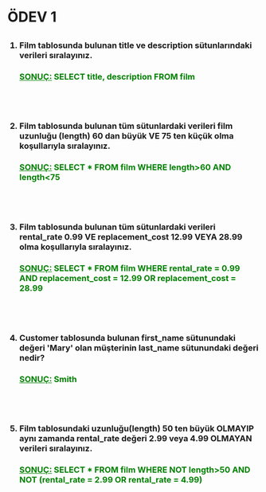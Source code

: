 # ÖDEV 1
##
<ol>

<h3>
<li>
Film tablosunda bulunan title ve description sütunlarındaki verileri sıralayınız.<br>
</h3>
<h3>
<span style="color: green;"><u><b>SONUÇ:</b></u> SELECT title, description FROM film</span>
</h3>
</li><br><br>

##
<h3>
<li>
Film tablosunda bulunan tüm sütunlardaki verileri film uzunluğu (length) 60 dan büyük VE 75 ten küçük olma koşullarıyla sıralayınız.
</h3>
<h3>
<span style="color: green;"><u><b>SONUÇ:</b></u> SELECT * FROM film WHERE length>60 AND length<75</span>
</h3>
</li><br><br>

##
<h3>
<li>
Film tablosunda bulunan tüm sütunlardaki verileri rental_rate 0.99 VE replacement_cost 12.99 VEYA 28.99 olma koşullarıyla sıralayınız.
</h3>
<h3>
<span style="color: green;"><u><b>SONUÇ:</b></u> SELECT * FROM film WHERE rental_rate = 0.99 AND replacement_cost = 12.99 OR replacement_cost = 28.99</span>
</h3>
</li><br><br>

##
<h3>
<li>
Customer tablosunda bulunan first_name sütunundaki değeri 'Mary' olan müşterinin last_name sütunundaki değeri nedir?
</h3>
<h3>
<span style="color: green;"><u><b>SONUÇ:</b></u> Smith</span>
</h3>
</li><br><br>

##
<h3>
<li>
Film tablosundaki uzunluğu(length) 50 ten büyük OLMAYIP aynı zamanda rental_rate değeri 2.99 veya 4.99 OLMAYAN verileri sıralayınız.
</h3>
<h3>
<span style="color: green;"><u><b>SONUÇ:</b></u> SELECT * FROM film WHERE NOT length>50 AND NOT (rental_rate = 2.99 OR rental_rate = 4.99)</span>
</h3>
</li><br><br>

</ol>